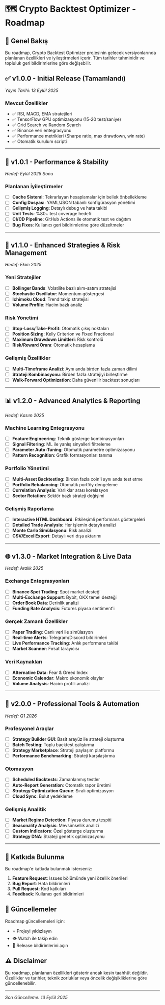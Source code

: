 # 🗺️ Crypto Backtest Optimizer - Roadmap

## 📌 Genel Bakış

Bu roadmap, Crypto Backtest Optimizer projesinin gelecek versiyonlarında planlanan özellikleri ve iyileştirmeleri içerir. Tüm tarihler tahminidir ve topluluk geri bildirimlerine göre değişebilir.

## ✅ v1.0.0 - Initial Release (Tamamlandı)
*Yayın Tarihi: 13 Eylül 2025*

### Mevcut Özellikler
- ✅ RSI, MACD, EMA stratejileri
- ✅ TensorFlow GPU optimizasyonu (15-20 test/saniye)
- ✅ Grid Search ve Random Search
- ✅ Binance veri entegrasyonu
- ✅ Performance metrikleri (Sharpe ratio, max drawdown, win rate)
- ✅ Otomatik kurulum scripti

---

## 🔄 v1.0.1 - Performance & Stability
*Hedef: Eylül 2025 Sonu*

### Planlanan İyileştirmeler
- [ ] **Cache Sistemi**: Tekrarlayan hesaplamalar için bellek önbellekleme
- [ ] **Config Dosyası**: YAML/JSON tabanlı konfigürasyon yönetimi
- [ ] **Gelişmiş Logging**: Detaylı debug ve hata takibi
- [ ] **Unit Tests**: %80+ test coverage hedefi
- [ ] **CI/CD Pipeline**: GitHub Actions ile otomatik test ve dağıtım
- [ ] **Bug Fixes**: Kullanıcı geri bildirimlerine göre düzeltmeler

---

## 🚀 v1.1.0 - Enhanced Strategies & Risk Management
*Hedef: Ekim 2025*

### Yeni Stratejiler
- [ ] **Bollinger Bands**: Volatilite bazlı alım-satım stratejisi
- [ ] **Stochastic Oscillator**: Momentum göstergesi
- [ ] **Ichimoku Cloud**: Trend takip stratejisi
- [ ] **Volume Profile**: Hacim bazlı analiz

### Risk Yönetimi
- [ ] **Stop-Loss/Take-Profit**: Otomatik çıkış noktaları
- [ ] **Position Sizing**: Kelly Criterion ve Fixed Fractional
- [ ] **Maximum Drawdown Limitleri**: Risk kontrolü
- [ ] **Risk/Reward Oranı**: Otomatik hesaplama

### Gelişmiş Özellikler
- [ ] **Multi-Timeframe Analizi**: Aynı anda birden fazla zaman dilimi
- [ ] **Strateji Kombinasyonu**: Birden fazla stratejiyi birleştirme
- [ ] **Walk-Forward Optimization**: Daha güvenilir backtest sonuçları

---

## 📊 v1.2.0 - Advanced Analytics & Reporting
*Hedef: Kasım 2025*

### Machine Learning Entegrasyonu
- [ ] **Feature Engineering**: Teknik gösterge kombinasyonları
- [ ] **Signal Filtering**: ML ile yanlış sinyalleri filtreleme
- [ ] **Parameter Auto-Tuning**: Otomatik parametre optimizasyonu
- [ ] **Pattern Recognition**: Grafik formasyonları tanıma

### Portfolio Yönetimi
- [ ] **Multi-Asset Backtesting**: Birden fazla coin'i aynı anda test etme
- [ ] **Portfolio Rebalancing**: Otomatik portföy dengeleme
- [ ] **Correlation Analysis**: Varlıklar arası korelasyon
- [ ] **Sector Rotation**: Sektör bazlı strateji değişimi

### Gelişmiş Raporlama
- [ ] **Interactive HTML Dashboard**: Etkileşimli performans göstergeleri
- [ ] **Detailed Trade Analysis**: Her işlemin detaylı analizi
- [ ] **Monte Carlo Simülasyonu**: Risk analizi
- [ ] **CSV/Excel Export**: Detaylı veri dışa aktarımı

---

## 🌐 v1.3.0 - Market Integration & Live Data
*Hedef: Aralık 2025*

### Exchange Entegrasyonları
- [ ] **Binance Spot Trading**: Spot market desteği
- [ ] **Multi-Exchange Support**: Bybit, OKX temel desteği
- [ ] **Order Book Data**: Derinlik analizi
- [ ] **Funding Rate Analysis**: Futures piyasa sentiment'i

### Gerçek Zamanlı Özellikler
- [ ] **Paper Trading**: Canlı veri ile simülasyon
- [ ] **Real-time Alerts**: Telegram/Discord bildirimleri
- [ ] **Live Performance Tracking**: Anlık performans takibi
- [ ] **Market Scanner**: Fırsat tarayıcısı

### Veri Kaynakları
- [ ] **Alternative Data**: Fear & Greed Index
- [ ] **Economic Calendar**: Makro ekonomik olaylar
- [ ] **Volume Analysis**: Hacim profili analizi

---

## 🎯 v2.0.0 - Professional Tools & Automation
*Hedef: Q1 2026*

### Profesyonel Araçlar
- [ ] **Strategy Builder GUI**: Basit arayüz ile strateji oluşturma
- [ ] **Batch Testing**: Toplu backtest çalıştırma
- [ ] **Strategy Marketplace**: Strateji paylaşım platformu
- [ ] **Performance Benchmarking**: Strateji karşılaştırma

### Otomasyon
- [ ] **Scheduled Backtests**: Zamanlanmış testler
- [ ] **Auto-Report Generation**: Otomatik rapor üretimi
- [ ] **Strategy Optimization Queue**: Sıralı optimizasyon
- [ ] **Cloud Sync**: Bulut yedekleme

### Gelişmiş Analitik
- [ ] **Market Regime Detection**: Piyasa durumu tespiti
- [ ] **Seasonality Analysis**: Mevsimsellik analizi
- [ ] **Custom Indicators**: Özel gösterge oluşturma
- [ ] **Strategy DNA**: Strateji genetik optimizasyonu

---

## 📝 Katkıda Bulunma

Bu roadmap'e katkıda bulunmak isterseniz:

1. **Feature Request**: Issues bölümünde yeni özellik önerileri
2. **Bug Report**: Hata bildirimleri
3. **Pull Request**: Kod katkıları
4. **Feedback**: Kullanıcı geri bildirimleri

## 🔔 Güncellemeler

Roadmap güncellemeleri için:
- ⭐ Projeyi yıldızlayın
- 👁️ Watch ile takip edin
- 📧 Release bildirimlerini açın

## ⚠️ Disclaimer

Bu roadmap, planlanan özellikleri gösterir ancak kesin taahhüt değildir. Özellikler ve tarihler, teknik zorluklar veya öncelik değişikliklerine göre güncellenebilir.

---

*Son Güncelleme: 13 Eylül 2025*